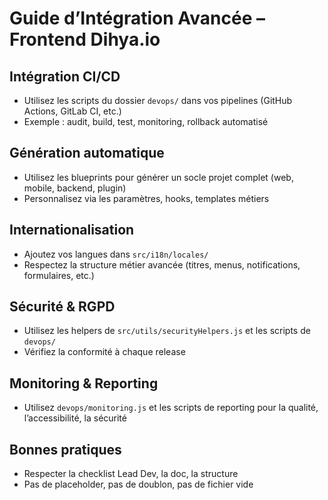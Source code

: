 # Guide d’Intégration Avancée – Frontend Dihya.io

## Intégration CI/CD
- Utilisez les scripts du dossier `devops/` dans vos pipelines (GitHub Actions, GitLab CI, etc.)
- Exemple : audit, build, test, monitoring, rollback automatisé

## Génération automatique
- Utilisez les blueprints pour générer un socle projet complet (web, mobile, backend, plugin)
- Personnalisez via les paramètres, hooks, templates métiers

## Internationalisation
- Ajoutez vos langues dans `src/i18n/locales/`
- Respectez la structure métier avancée (titres, menus, notifications, formulaires, etc.)

## Sécurité & RGPD
- Utilisez les helpers de `src/utils/securityHelpers.js` et les scripts de `devops/`
- Vérifiez la conformité à chaque release

## Monitoring & Reporting
- Utilisez `devops/monitoring.js` et les scripts de reporting pour la qualité, l’accessibilité, la sécurité

## Bonnes pratiques
- Respecter la checklist Lead Dev, la doc, la structure
- Pas de placeholder, pas de doublon, pas de fichier vide
